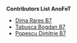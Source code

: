 __Contributors List AnoFeT__

* [Dima Rares B7](https://github.com/RaresDima)
* [Tabusca Bogdan B7](https://github.com/TabuscaBogdan)
* [Popescu Dimitrie B7](https://github.com/popescudimi)
